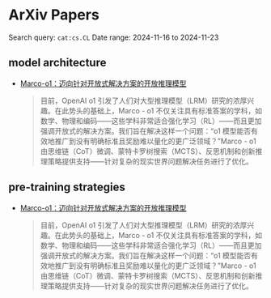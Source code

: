 # ArXiv Papers
Search query: `cat:cs.CL`
Date range: 2024-11-16 to 2024-11-23


## model architecture
- [Marco-o1：迈向针对开放式解决方案的开放推理模型](http://arxiv.org/abs/2411.14405v1)
  > 目前，OpenAI o1 引发了人们对大型推理模型（LRM）研究的浓厚兴趣。在此势头的基础上，Marco - o1 不仅关注具有标准答案的学科，如数学、物理和编码——这些学科非常适合强化学习（RL）——而且更加强调开放式的解决方案。我们旨在解决这样一个问题：“o1 模型能否有效地推广到没有明确标准且奖励难以量化的更广泛领域？”Marco - o1 由思维链（CoT）微调、蒙特卡罗树搜索（MCTS）、反思机制和创新推理策略提供支持——针对复杂的现实世界问题解决任务进行了优化。


## pre-training strategies
- [Marco-o1：迈向针对开放式解决方案的开放推理模型](http://arxiv.org/abs/2411.14405v1)
  > 目前，OpenAI o1 引发了人们对大型推理模型（LRM）研究的浓厚兴趣。在此势头的基础上，Marco - o1 不仅关注具有标准答案的学科，如数学、物理和编码——这些学科非常适合强化学习（RL）——而且更加强调开放式的解决方案。我们旨在解决这样一个问题：“o1 模型能否有效地推广到没有明确标准且奖励难以量化的更广泛领域？”Marco - o1 由思维链（CoT）微调、蒙特卡罗树搜索（MCTS）、反思机制和创新推理策略提供支持——针对复杂的现实世界问题解决任务进行了优化。
